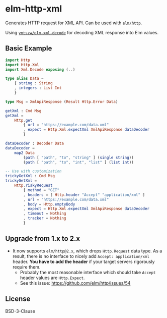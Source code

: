 # elm-http-xml

Generates HTTP request for XML API. Can be used with [`elm/http`][http].

Using [`ymtszw/elm-xml-decode`][exd] for decoding XML response into Elm values.

[http]: http://package.elm-lang.org/packages/elm/http/latest
[exd]: http://package.elm-lang.org/packages/ymtszw/elm-xml-decode/latest

## Basic Example

```elm
import Http
import Http.Xml
import Xml.Decode exposing (..)

type alias Data =
    { string : String
    , integers : List Int
    }

type Msg = XmlApiResponse (Result Http.Error Data)

getXml : Cmd Msg
getXml =
    Http.get
        { url = "https://example.com/data.xml"
        , expect = Http.Xml.expectXml XmlApiResponse dataDecoder
        }

dataDecoder : Decoder Data
dataDecoder =
    map2 Data
        (path [ "path", "to", "string" ] (single string))
        (path [ "path", "to", "int", "list" ] (list int))

-- Use with customization
trickyGetXml : Cmd Msg
trickyGetXml =
    Http.riskyRequest
        { method = "GET"
        , headers = [ Http.header "Accept" "application/xml" ]
        , url = "https://example.com/data.xml"
        , body = Http.emptyBody
        , expect = Http.Xml.expectXml XmlApiResponse dataDecoder
        , timeout = Nothing
        , tracker = Nothing
        }

```

## Upgrade from 1.x to 2.x

- It now supports `elm/http@2.x`, which drops `Http.Request` data type. As a result, there is no interface to nicely add `Accept: application/xml` header.
  **You have to add the header** if your target servers rigorously require them.
  - Probably the most reasonable interface which should take `Accept` header values are `Http.Expect`.
  - See this issue: https://github.com/elm/http/issues/54

## License

BSD-3-Clause
